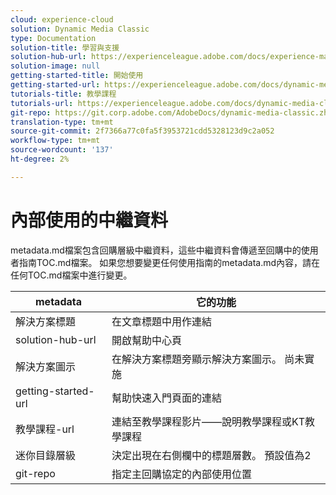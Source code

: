 ```yaml
---
cloud: experience-cloud
solution: Dynamic Media Classic
type: Documentation
solution-title: 學習與支援
solution-hub-url: https://experienceleague.adobe.com/docs/experience-manager-cloud-service.html#guides
solution-image: null
getting-started-title: 開始使用
getting-started-url: https://experienceleague.adobe.com/docs/dynamic-media-classic/using/getting-started/dmc-platform-overview.html#workflow-process
tutorials-title: 教學課程
tutorials-url: https://experienceleague.adobe.com/docs/dynamic-media-classic/using/intro/training-videos.html#intro
git-repo: https://git.corp.adobe.com/AdobeDocs/dynamic-media-classic.zh-Hant
translation-type: tm+mt
source-git-commit: 2f7366a77c0fa5f3953721cdd5328123d9c2a052
workflow-type: tm+mt
source-wordcount: '137'
ht-degree: 2%

---
```



# 內部使用的中繼資料

metadata.md檔案包含回購層級中繼資料，這些中繼資料會傳遞至回購中的使用者指南TOC.md檔案。 如果您想要變更任何使用指南的metadata.md內容，請在任何TOC.md檔案中進行變更。

| metadata | 它的功能 |
|--- |--- |
| 解決方案標題 | 在文章標題中用作連結 |
| solution-hub-url | 開啟幫助中心頁 |
| 解決方案圖示 | 在解決方案標題旁顯示解決方案圖示。 尚未實施 |
| getting-started-url | 幫助快速入門頁面的連結 |
| 教學課程-url | 連結至教學課程影片——說明教學課程或KT教學課程 |
| 迷你目錄層級 | 決定出現在右側欄中的標題層數。 預設值為2 |
| git-repo | 指定主回購協定的內部使用位置 |
